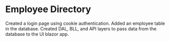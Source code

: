 # Employee Directory
Created a login page using cookie authentication.
Added an employee table in the database.
Created DAL, BLL, and API layers to pass data from the database to the UI blazor app.


